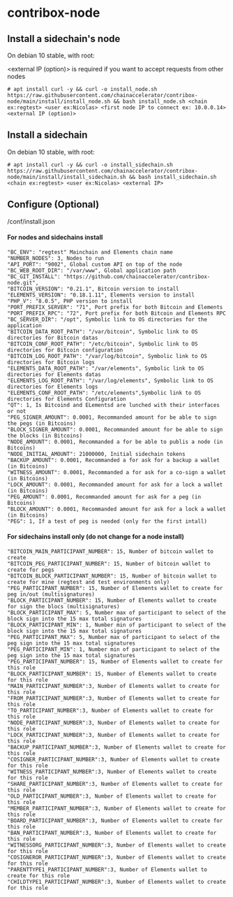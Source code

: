 # contribox-node

## Install a sidechain's node

On debian 10 stable, with root:

<external IP (option)> is required if you want to accept requests from other nodes

    # apt install curl -y && curl -o install_node.sh https://raw.githubusercontent.com/chainaccelerator/contribox-node/main/install/install_node.sh && bash install_node.sh <chain ex:regtest> <user ex:Nicolas> <first node IP to connect ex: 10.0.0.14> <external IP (option)> 

## Install a sidechain

On debian 10 stable, with root:

    # apt install curl -y && curl -o install_sidechain.sh https://raw.githubusercontent.com/chainaccelerator/contribox-node/main/install/install_sidechain.sh && bash install_sidechain.sh <chain ex:regtest> <user ex:Nicolas> <external IP>

## Configure (Optional)

<env ex:regtest>/conf/install.json

#### For nodes and sidechains install

    "BC_ENV": "regtest" Mainchain and Elements chain name
    "NUMBER_NODES": 3, Nodes to run
    "API_PORT": "9002", Global custom API on top of the node
    "BC_WEB_ROOT_DIR": "/var/www", Global application path
    "BC_GIT_INSTALL": "https://github.com/chainaccelerator/contribox-node.git",
    "BITCOIN_VERSION": "0.21.1", Bitcoin version to install
    "ELEMENTS_VERSION": "0.18.1.11", Elements version to install
    "PHP_V": "8.0.5", PHP version to install
    "PORT_PREFIX_SERVER": "71", Port prefix for both Bitcoin and Elements
    "PORT_PREFIX_RPC": "72", Port prefix for both Bitcoin and Elements RPC
    "BC_SERVER_DIR": "/opt", Symbolic link to OS directories for the application
    "BITCOIN_DATA_ROOT_PATH": "/var/bitcoin", Symbolic link to OS directories for Bitcoin datas
    "BITCOIN_CONF_ROOT_PATH": "/etc/bitcoin", Symbolic link to OS directories for Bitcoin configuration
    "BITCOIN_LOG_ROOT_PATH": "/var/log/bitcoin", Symbolic link to OS directories for Bitcoin logs
    "ELEMENTS_DATA_ROOT_PATH": "/var/elements", Symbolic link to OS directories for Elements datas
    "ELEMENTS_LOG_ROOT_PATH": "/var/log/elements", Symbolic link to OS directories for Elements logs
    "ELEMENTS_CONF_ROOT_PATH": "/etc/elements",Symbolic link to OS directories for Elements Configuration
    "QT": 1, Is Bitcoind and ELementsd are lunched with their interfaces or not
    "PEG_SIGNER_AMOUNT": 0.0001, Recommanded amount for be able to sign the pegs (in Bitcoins)
    "BLOCK_SIGNER_AMOUNT": 0.0001, Recommanded amount for be able to sign the blocks (in Bitcoins)
    "NODE_AMOUNT": 0.0001, Recommanded a for be able to publis a node (in Bitcoins)
    "NODE_INITIAL_AMOUNT": 21000000, Initial sidechain tokens
    "BACKUP_AMOUNT": 0.0001, Recommanded a for ask for a backup a wallet (in Bitcoins)
    "WITNESS_AMOUNT": 0.0001, Recommanded a for ask for a co-sign a wallet (in Bitcoins)
    "LOCK_AMOUNT": 0.0001, Recommanded amount for ask for a lock a wallet (in Bitcoins)
    "PEG_AMOUNT": 0.0001, Recommanded amount for ask for a peg (in Bitcoins)
    "BLOCK_AMOUNT": 0.0001, Recommanded amount for ask for a lock a wallet (in Bitcoins)
    "PEG": 1, If a test of peg is needed (only for the first intall)

#### For sidechains install only (do not change for a node install)

    "BITCOIN_MAIN_PARTICIPANT_NUMBER": 15, Number of bitcoin wallet to create
    "BITCOIN_PEG_PARTICIPANT_NUMBER": 15, Number of bitcoin wallet to create for pegs
    "BITCOIN_BLOCK_PARTICIPANT_NUMBER": 15, Number of bitcoin wallet to create for mine (regtest and test environments only)
    "PEG_PARTICIPANT_NUMBER": 15, Number of Elements wallet to create for peg in/out (multisignatures)
    "BLOCK_PARTICIPANT_NUMBER": 15, Number of Elements wallet to create for sign the blocs (multisignatures)
    "BLOCK_PARTICIPANT_MAX": 5, Number max of participant to select of the block sign into the 15 max total signatures
    "BLOCK_PARTICIPANT_MIN": 1, Number min of participant to select of the block sign into the 15 max total signatures
    "PEG_PARTICIPANT_MAX": 5, Number max of participant to select of the peg sign into the 15 max total signatures
    "PEG_PARTICIPANT_MIN": 1, Number min of participant to select of the peg sign into the 15 max total signatures
    "PEG_PARTICIPANT_NUMBER": 15, Number of Elements wallet to create for this role
    "BLOCK_PARTICIPANT_NUMBER": 15, Number of Elements wallet to create for this role
    "MAIN_PARTICIPANT_NUMBER":3, Number of Elements wallet to create for this role
    "FROM_PARTICIPANT_NUMBER":3, Number of Elements wallet to create for this role
    "TO_PARTICIPANT_NUMBER":3, Number of Elements wallet to create for this role
    "NODE_PARTICIPANT_NUMBER":3, Number of Elements wallet to create for this role
    "LOCK_PARTICIPANT_NUMBER":3, Number of Elements wallet to create for this role
    "BACKUP_PARTICIPANT_NUMBER":3, Number of Elements wallet to create for this role
    "COSIGNER_PARTICIPANT_NUMBER":3, Number of Elements wallet to create for this role
    "WITNESS_PARTICIPANT_NUMBER":3, Number of Elements wallet to create for this role
    "SHARE_PARTICIPANT_NUMBER":3, Number of Elements wallet to create for this role
    "OLD_PARTICIPANT_NUMBER":3, Number of Elements wallet to create for this role
    "MEMBER_PARTICIPANT_NUMBER":3, Number of Elements wallet to create for this role
    "BOARD_PARTICIPANT_NUMBER":3, Number of Elements wallet to create for this role
    "BAN_PARTICIPANT_NUMBER":3, Number of Elements wallet to create for this role
    "WITNESSORG_PARTICIPANT_NUMBER":3, Number of Elements wallet to create for this role
    "COSIGNEROR_PARTICIPANT_NUMBER":3, Number of Elements wallet to create for this role
    "PARENTTYPE1_PARTICIPANT_NUMBER":3, Number of Elements wallet to create for this role
    "CHILDTYPE1_PARTICIPANT_NUMBER":3, Number of Elements wallet to create for this role

 



